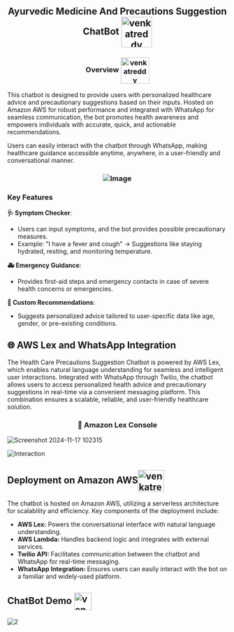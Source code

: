 <h2 align="center">Ayurvedic Medicine And Precautions Suggestion ChatBot <img align="center" src="https://cdn-icons-png.flaticon.com/512/2040/2040653.png" alt="venkatreddy" height="70" width="70" /></h2>
<h3 align="center">Overview <img align="center" src="https://cdn-icons-png.flaticon.com/512/4857/4857296.png" alt="venkatreddy" height="60" width="65" /></h3>
<p>This chatbot is designed to provide users with personalized healthcare advice and precautionary suggestions based on their inputs. Hosted on Amazon AWS for robust performance and integrated with WhatsApp for seamless communication, the bot promotes health awareness and empowers individuals with accurate, quick, and actionable recommendations.

Users can easily interact with the chatbot through WhatsApp, making healthcare guidance accessible anytime, anywhere, in a user-friendly and conversational manner.</p>

<h3 align="center"> <img align="center" src="https://img.freepik.com/free-photo/beautiful-still-life-with-herbal-medicine_23-2149292020.jpg?t=st=1736570945~exp=1736574545~hmac=b21f302dfb33f89c2debff38a3c4ec93da6fe131d0829c48a9026c4c758f16b0&w=996" alt="Image"/></h3>
<h3 align="left">Key Features</h3>

**🩺 Symptom Checker**:
- Users can input symptoms, and the bot provides possible precautionary measures.
- Example: "I have a fever and cough" → Suggestions like staying hydrated, resting, and monitoring temperature.

**🚑 Emergency Guidance**:
- Provides first-aid steps and emergency contacts in case of severe health concerns or emergencies.

**🎯 Custom Recommendations**:
- Suggests personalized advice tailored to user-specific data like age, gender, or pre-existing conditions.

<h2>🌐 AWS Lex and WhatsApp Integration</h2>
<p>The Health Care Precautions Suggestion Chatbot is powered by AWS Lex, which enables natural language understanding for seamless and intelligent user interactions. Integrated with WhatsApp through Twilio, the chatbot allows users to access personalized health advice and precautionary suggestions in real-time via a convenient messaging platform. This combination ensures a scalable, reliable, and user-friendly healthcare solution.</p>

<h3 align="center">🌟 Amazon Lex Console</h3>

![Screenshot 2024-11-17 102315](https://github.com/user-attachments/assets/31d92aa0-2d37-4a76-af11-8173d212340e)

![Interaction](https://github.com/user-attachments/assets/a49d6fa1-fb8a-4f30-8d75-564ac789f836)

<h2 align="left">Deployment on Amazon AWS<img align="center" src="https://www.svgrepo.com/show/408381/stack-apps-layers.svg" alt="venkatreddy" height="50" width="60" /></h2>
<p>The chatbot is hosted on Amazon AWS, utilizing a serverless architecture for scalability and efficiency. Key components of the deployment include:</p>

- **AWS Lex:** Powers the conversational interface with natural language understanding.
- **AWS Lambda:** Handles backend logic and integrates with external services.
- **Twilio API:** Facilitates communication between the chatbot and WhatsApp for real-time messaging.
- **WhatsApp Integration:** Ensures users can easily interact with the bot on a familiar and widely-used platform.

<h2>ChatBot Demo <img align="center" src="https://cdn-icons-png.flaticon.com/512/1091/1091831.png" alt="venkatreddy" height="40" width="40" /></h2>

![2](https://github.com/user-attachments/assets/9f9a92b6-72ff-4246-a868-b432e643807a)


